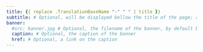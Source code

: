 ```yaml
---
title: {{ replace .TranslationBaseName "-" " " | title }}
subtitle: # Optional, will be displayed bellow the title of the page; remove this line to generate an automatic subtitle
banner:
  #src: banner.jpg # Optional, the filename of the banner, by default banner.jpg
  caption: # Optional, the caption of the banner
  href: # Optional, a link on the caption
---
```

